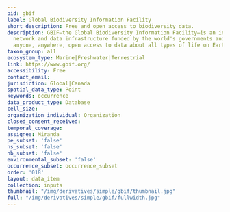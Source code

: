 ```yaml
---
pid: gbif
label: Global Biodiversity Information Facility
short_description: Free and open access to biodiversity data.
description: GBIF—the Global Biodiversity Information Facility—is an international
  network and data infrastructure funded by the world's governments and aimed at providing
  anyone, anywhere, open access to data about all types of life on Earth.
taxon_group: all
ecosystem_type: Marine|Freshwater|Terrestrial
link: https://www.gbif.org/
accessibility: Free
contact_email: 
jurisdiction: Global|Canada
spatial_data_type: Point
keywords: occurrence
data_product_type: Database
cell_size: 
organization_individual: Organization
closed_consent_received: 
temporal_coverage: 
assignee: Miranda
pe_subset: 'false'
ns_subset: 'false'
nb_subset: 'false'
environmental_subset: 'false'
occurrence_subset: occurrence_subset
order: '018'
layout: data_item
collection: inputs
thumbnail: "/img/derivatives/simple/gbif/thumbnail.jpg"
full: "/img/derivatives/simple/gbif/fullwidth.jpg"
---
```

